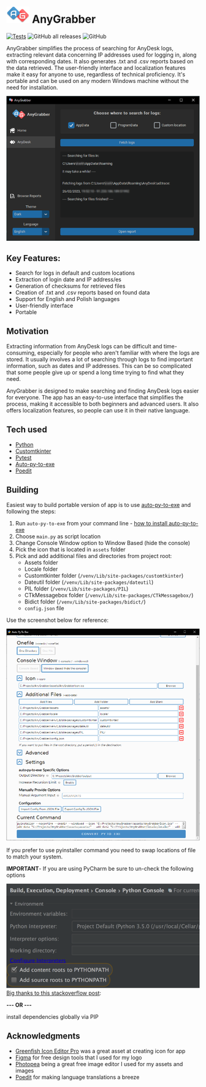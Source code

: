# <img src="./assets/AnyGrabberLogo.png" alt="Logo" width="60">  AnyGrabber

[![Tests](https://github.com/Kielx/AnyGrabber/actions/workflows/tests.yml/badge.svg)](https://github.com/Kielx/AnyGrabber/actions/workflows/tests.yml)
![GitHub all releases](https://img.shields.io/github/downloads/kielx/AnyGrabber/total)
![GitHub](https://img.shields.io/github/license/kielx/Anygrabber)


AnyGrabber simplifies the process of searching for AnyDesk logs, extracting relevant data concerning IP addresses used
for logging
in, along with corresponding dates. It also generates .txt and
.csv reports based on the data retrieved. The user-friendly interface and localization features make it easy for anyone
to use, regardless of technical proficiency. It's portable and can be used on any modern Windows machine without the need for
installation.

![App screenshot](./assets_readme/screenshot1.png)

## Key Features:

- Search for logs in default and custom locations
- Extraction of login date and IP address/es
- Generation of checksums for retrieved files
- Creation of .txt and .csv reports based on found data
- Support for English and Polish languages
- User-friendly interface
- Portable

## Motivation

Extracting information from AnyDesk logs can be difficult and time-consuming, especially for people who aren't familiar
with where the logs are stored. It usually involves a lot of searching through logs to find important
information, such as dates and IP addresses. This can be so complicated that some people give up or spend a long time
trying to find what they need.

AnyGrabber is designed to make searching and finding AnyDesk logs easier for everyone. The app has an easy-to-use
interface that simplifies the process, making it accessible to both beginners and advanced users. It also offers
localization features, so people can use it in their native language.

## Tech used

- [Python](https://www.python.org/)
- [Customtkinter](https://github.com/TomSchimansky/CustomTkinter)
- [Pytest](https://docs.pytest.org/en/7.3.x/)
- [Auto-py-to-exe](https://pypi.org/project/auto-py-to-exe/)
- [Poedit](https://poedit.net/)

## Building

Easiest way to build portable version of app is to use [auto-py-to-exe](https://pypi.org/project/auto-py-to-exe/)  and
following the steps:

1. Run `auto-py-to-exe` from your command line - [how to install auto-py-to-exe](https://pypi.org/project/auto-py-to-exe/)
1. Choose `main.py` as script location
2. Change Console Window option to Window Based (hide the console)
3. Pick the icon that is located in `assets` folder
4. Pick and add additional files and directories from project root:
    - Assets folder
    - Locale folder
    - Customtkinter folder (`/venv/Lib/site-packages/customtkinter`)
    - Dateutil folder (`/venv/Lib/site-packages/dateutil`)
    - PIL folder (`/venv/Lib/site-packages/PIL`)
    - CTkMessagebox folder (`/venv/Lib/site-packages/CTkMessagebox/`)
    - Bidict folder (`/venv/Lib/site-packages/bidict/`)
    - `config.json` file

Use the screenshot below for reference:

![py-to-exe](./assets_readme/Auto-py-to-exe.png)

If you prefer to use pyinstaller command you need to swap locations of file to match your system.

**IMPORTANT**- If you are using PyCharm be sure to un-check the following options

![py-to-exe](./assets_readme/Auto-py-to-exe2.png)
[Big thanks to this stackoverflow post](https://stackoverflow.com/questions/36618749/module-imports-work-in-pycharm-dont-work-in-python-idle/36618847#36618847):

**--- OR ---**

install dependencies globally via PIP

## Acknowledgments

- [Greenfish Icon Editor Pro](http://greenfishsoftware.org/gfie.php) was a great asset at creating icon for app
- [Figma](https://figma.com) for free design tools that I used for my logo
- [Photopea](https://photopea.com) being a great free image editor I used for my assets and images
- [Poedit](https://poedit.net/) for making language translations a breeze


